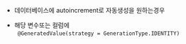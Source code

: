  * 데이터베이스에 autoincrement로 자동생성을 원하는경우
 - 해당 변수또는 컬럼에  
 ``` @GeneratedValue(strategy = GenerationType.IDENTITY)```
